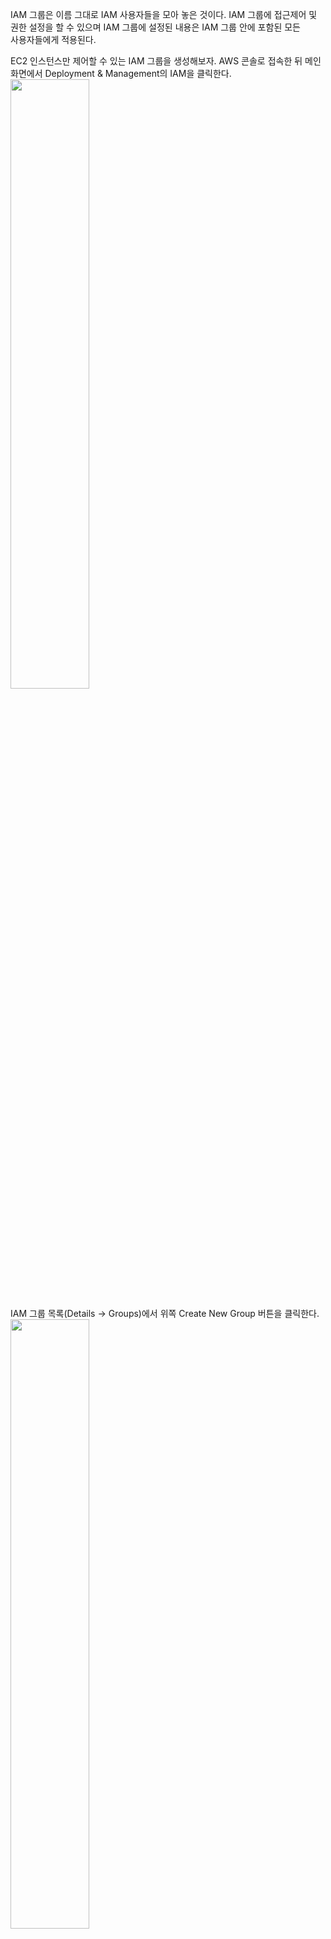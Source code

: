 IAM 그룹은 이름 그대로 IAM 사용자들을 모아 놓은 것이다. IAM 그룹에 접근제어 및   
권한 설정을 할 수 있으며 IAM 그룹에 설정된 내용은 IAM 그룹 안에 포함된 모든  
사용자들에게 적용된다.   
  
EC2 인스턴스만 제어할 수 있는 IAM 그룹을 생성해보자. AWS 콘솔로 접속한 뒤 메인   
화면에서 Deployment & Management의 IAM을 클릭한다.   
<img src="https://user-images.githubusercontent.com/33191974/157663778-ddfb7e60-0456-484f-9ac7-1c321bddcda4.png" width="50%" height="50%"/>   
  
IAM 그룹 목록(Details -> Groups)에서 위쪽 Create New Group 버튼을 클릭한다.   
<img src="https://user-images.githubusercontent.com/33191974/157664265-02db7625-fc3b-4f0c-a3dd-884adf898407.png" width="50%" height="50%"/>   
  
IAM 그룹 이름을 설정한다. Group Name에 EC2Admin을 입력한다.  
<img src="https://user-images.githubusercontent.com/33191974/157664526-b8717476-4ffb-4342-a390-0adbf92c40d3.png" width="50%" height="50%"/>    
IAM 그룹에 권한을 설정한다. Select Policy Template에는 AWS의 모든 리소스에 대한  
접근 권한을 Full Access, Read Only Access, 기타 Access로 구분하여 준비해 놓았다.   
개수가 상당히 많으므로 스크롤을 내려 Amazon EC2 Full Access의 Select 버튼을   
클릭한다.   
  
AWS Policy Generator나 직접 정책(Custom Policy)을 작성하여 설정할 수도 있다.  
<img src="https://user-images.githubusercontent.com/33191974/157666740-190e98c9-fcfd-4348-8a93-1674fcff1c49.png" width="50%" height="50%"/>     
    
EC2에만 접근할 수 있도록 해주는 정책 파일(Policy Document)이 자동으로 생성된다.    
<img src="https://user-images.githubusercontent.com/33191974/157666474-8eadb939-db7a-4341-9a6c-d0100cdb0110.png" width="50%" height="50%"/>     
지금까지 설정한 내용이 이상이 없는지 확인한다. 이상이 없으면 Create Group 버튼을   
클릭한다.  
  
IAM 그룹 목록에 IAM 그룹(EC2Admin)이 생성되었다. 이 IAM 그룹 안에 속한 IAM 사용자는  
EC2 인스턴스만 제어할 수 있다.  
<img src="https://user-images.githubusercontent.com/33191974/157667176-888871af-d488-4154-a684-616e6652b057.png" width="50%" height="50%"/>   



   
   





























